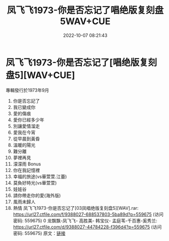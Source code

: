 ﻿---
title: 凤飞飞1973-你是否忘记了唱绝版复刻盘5WAV+CUE
date: 2022-10-07 08:21:43
categories: WAV车载音乐、镜像
tags: 华语中文
---
# 凤飞飞1973-你是否忘记了[唱绝版复刻盘5][WAV+CUE]

專輯發行於1973年9月
01. 你是否忘記了
02. 我已變成你
03. 愛的傷痕
04. 愛你已經多少年
05. 別讓愛情溜走
06. 愛我在今宵
07. 從早晨到黃昏
08. 溫暖的陽光
09. 難分離
10. 夢裡再見
11. 濛濛雨
Bonus
12. 你在我記憶裡
13. 幸福的旅途(vs華萱萱.江蕾)
14. 莫負好時光(vs華萱萱)
15. 娃娃谷
16. 請你帶走你的愛(海外版)
17. 風雨未歸人
18. 熱情
凤飞飞1973-你是否忘记了[03凤唱绝版复刻盘5][WAV].rar:
https://url27.ctfile.com/f/9388027-688537803-5ba89d?p=559675
(访问密码: 559675)
0 龙飘飘-凤飞飞- 高胜美- 韩宝仪- 孟庭苇-千百惠-奚秀兰: https://url27.ctfile.com/d/9388027-44784228-f396d4?p=559675
(访问密码: 559675)
原文：[链接](https://blog.sina.com.cn/s/blog_1647c7e7601030zsh.html)